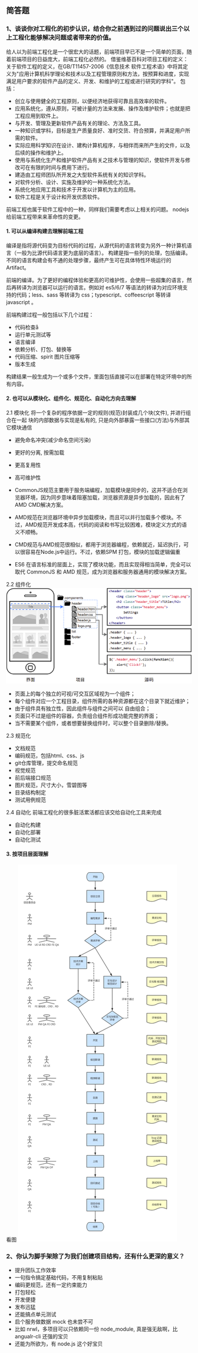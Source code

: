 
## 简答题
### 1、谈谈你对工程化的初步认识，结合你之前遇到过的问题说出三个以上工程化能够解决问题或者带来的价值。
给人以为前端工程化是一个很宏大的话题，前端项目早已不是一个简单的页面，随着前端项目的日益庞大，前端工程化必然的。
借鉴维基百科对项目工程的定义：
关于软件工程的定义，在GB/T11457-2006《信息技术 软件工程术语》中将其定义为"应用计算机科学理论和技术以及工程管理原则和方法，按预算和进度，实现满足用户要求的软件产品的定义、开发、和维护的工程或进行研究的学科"。
包括：
- 创立与使用健全的工程原则，以便经济地获得可靠且高效率的软件。
- 应用系统化，遵从原则，可被计量的方法来发展、操作及维护软件；也就是把工程应用到软件上。
- 与开发、管理及更新软件产品有关的理论、方法及工具。
- 一种知识或学科，目标是生产质量良好、准时交货、符合预算，并满足用户所需的软件。
- 实际应用科学知识在设计、建构计算机程序，与相伴而来所产生的文件，以及后续的操作和维护上。
- 使用与系统化生产和维护软件产品有关之技术与管理的知识，使软件开发与修改可在有限的时间与费用下进行。
- 建造由工程师团队所开发之大型软件系统有关的知识学科。
- 对软件分析、设计、实施及维护的一种系统化方法。
- 系统化地应用工具和技术于开发以计算机为主的应用。
- 软件工程是关于设计和开发优质软件。

前端工程也属于软件工程中的一种，同样我们需要考虑以上相关的问题。
nodejs给前端工程带来来革命性的变更。
#### 1. 可以从编译构建去理解前端工程
编译是指将源代码变为目标代码的过程，从源代码的语言转变为另外一种计算机语言（一般为比源代码语言更为底层的语言）。
构建是指一些列的处理，包括编译。不同的语言构建会有不通的处理步骤，最终产生可在具体特性环境运行的Artifact。

前端的编译。为了更好的编程体验和更高的可维护性，会使用一些超集的语言，然后再转译为浏览器可以运行的语言。例如对 es5/6/7 等语法的转译为对应环境支持的代码；less、sass 等转译为 css；typescript、coffeescript 等转译 javascript 。

前端构建过程一般包括以下几个过程：

- 代码检查å
- 运行单元测试等
- 语言编译
- 依赖分析、打包、替换等
- 代码压缩、spirit 图片压缩等
- 版本生成

构建结果一般生成为一个或多个文件，里面包括直接可以在部署在特定环境中的所有内容。

#### 2. 也可以从模块化、组件化、规范化、自动化方向去理解
2.1 模块化
将一个复杂的程序依据一定的规则(规范)封装成几个块(文件), 并进行组合在一起
块的内部数据与实现是私有的, 只是向外部暴露一些接口(方法)与外部其它模块通信
- 避免命名冲突(减少命名空间污染)
- 更好的分离, 按需加载
- 更高复用性
- 高可维护性

- CommonJS规范主要用于服务端编程，加载模块是同步的，这并不适合在浏览器环境，因为同步意味着阻塞加载，浏览器资源是异步加载的，因此有了AMD CMD解决方案。
- AMD规范在浏览器环境中异步加载模块，而且可以并行加载多个模块。不过，AMD规范开发成本高，代码的阅读和书写比较困难，模块定义方式的语义不顺畅。
- CMD规范与AMD规范很相似，都用于浏览器编程，依赖就近，延迟执行，可以很容易在Node.js中运行。不过，依赖SPM 打包，模块的加载逻辑偏重
- ES6 在语言标准的层面上，实现了模块功能，而且实现得相当简单，完全可以取代 CommonJS 和 AMD 规范，成为浏览器和服务器通用的模块解决方案。

2.2 组件化
![avatar](./images/1.png)
- 页面上的每个独立的可视/可交互区域视为一个组件；
- 每个组件对应一个工程目录，组件所需的各种资源都在这个目录下就近维护；
- 由于组件具有独立性，因此组件与组件之间可以 自由组合；
- 页面只不过是组件的容器，负责组合组件形成功能完整的界面；
- 当不需要某个组件，或者想要替换组件时，可以整个目录删除/替换。

2.3 规范化
- 文档规范
- 编码规范，包括html、css、js
- git仓库管理，提交命名规范
- 视觉规范
- 前后端接口规范
- 图片规范，尺寸大小，雪碧图等
- 目录结构制定
- 测试用例规范

2.4 自动化
前端工程化的很多脏活累活都应该交给自动化工具来完成
- 自动化构建
- 自动化部署
- 自动化测试

#### 3. 按项目层面理解
看图
![avatar](./images/2.jpg)

### 2、你认为脚手架除了为我们创建项目结构，还有什么更深的意义？
- 提升团队工作效率
- 一句指令搞定基础代码，不用复制粘贴
- 编码更规范，还有一定约束能力
- 打包轻松
- 开发便捷
- 发布迅猛
- 还能搞点单元测试
- 启个服务做数据 mock 也未尝不可
- 比如 nrwl，多项目可以只依赖同一份 node_module, 真是强无敌啊，比 angualr-cli 还强的宝贝
- 还能为所欲为，有 node.js 这个好宝贝

